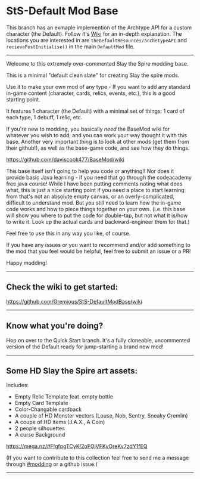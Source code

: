 # StS-Default Mod Base

This branch has an exmaple implemention of the Archtype API for a custom character (the Default). Follow it's [Wiki](https://github.com/Gremious/StS-ArchetypeAPI/wiki) for an in-depth explanation. The locations you are interested in are
`theDefaultResources/archetypeAPI` and `recievePostInitialise()` in the main `DefaultMod` file.

***

Welcome to this extremely over-commented Slay the Spire modding base. 

This is a minimal "default clean slate" for creating Slay the spire mods. 

Use it to make your own mod of any type - If you want to add any standard in-game content (character, cards, relics, events, etc.), this is a good starting point.

It features 1 character (the Default) with a minimal set of things: 1 card of each type, 1 debuff, 1 relic, etc.

If you're new to modding, you basically *need* the BaseMod wiki for whatever you wish to add, and you can work your way thought it with this base. Another very important thing is to look at other mods (get them from their github!), as well as the base-game code, and see how they do things. 

https://github.com/daviscook477/BaseMod/wiki

This base itself isn't going to help you code or anything!! Nor does it provide basic Java learning - if you need that go through the codeacademy free java course! While I have been putting comments noting what does what, this is just a nice starting point if you need a place to start learning from that's not an absolute empty canvas, or an overly-complicated, difficult to understand mod. But you still need to learn how the in-game code works and how to piece things together on your own. (i.e. this base will show you where to put the code for double-tap, but not what it is/how to write it. Look up the actual cards and backward-engineer them for that.)

Feel free to use this in any way you like, of course. 

If you have any issues or you want to recommend and/or add something to the mod that you feel would be helpful, feel free to submit an issue or a PR!

Happy modding!

---

## Check the wiki to get started:

https://github.com/Gremious/StS-DefaultModBase/wiki

---

## Know what you're doing?

Hop on over to the Quick Start branch. It's a fully cloneable, uncommented version of the Default ready for jump-starting a brand new mod!

---

## Some HD Slay the Spire art assets:

Includes:
 - Empty Relic Template feat. empty bottle
 - Empty Card Template
 - Color-Changable cardback
 - A couple of HD Monster vectors (Louse, Nob, Sentry, Sneaky Gremlin)
 - A coupe of HD items (J.A.X., A Coin)
 - 2 people silhouettes
 - A curse Background

https://mega.nz/#F!gfpgTCyK!2oFOjVFKyOreKv7zdY1fEQ

(If you want to contribute to this collection feel free to send me a message through [#modding](https://www.megacrit.com/) or a github issue.)

---
